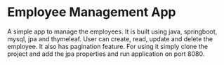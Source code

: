 # Employee Management App

A simple app to manage the employees. It is built using java, springboot, mysql, jpa and thymeleaf. User can create, read, update and delete the employee. It also has pagination feature. For using it simply clone the project and add the jpa properties and run application on port 8080.
